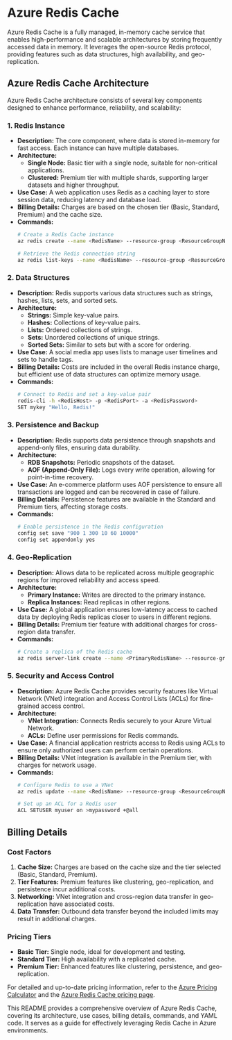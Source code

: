 # Azure Redis Cache

Azure Redis Cache is a fully managed, in-memory cache service that enables high-performance and scalable architectures by storing frequently accessed data in memory. It leverages the open-source Redis protocol, providing features such as data structures, high availability, and geo-replication.

## Azure Redis Cache Architecture

Azure Redis Cache architecture consists of several key components designed to enhance performance, reliability, and scalability:

### 1. Redis Instance
   - **Description:** The core component, where data is stored in-memory for fast access. Each instance can have multiple databases.
   - **Architecture:** 
     - **Single Node:** Basic tier with a single node, suitable for non-critical applications.
     - **Clustered:** Premium tier with multiple shards, supporting larger datasets and higher throughput.
   - **Use Case:** A web application uses Redis as a caching layer to store session data, reducing latency and database load.
   - **Billing Details:** Charges are based on the chosen tier (Basic, Standard, Premium) and the cache size.
   - **Commands:**
     ```bash
     # Create a Redis Cache instance
     az redis create --name <RedisName> --resource-group <ResourceGroupName> --location <Location> --sku Basic --vm-size C0
     
     # Retrieve the Redis connection string
     az redis list-keys --name <RedisName> --resource-group <ResourceGroupName>
     ```

### 2. Data Structures
   - **Description:** Redis supports various data structures such as strings, hashes, lists, sets, and sorted sets.
   - **Architecture:** 
     - **Strings:** Simple key-value pairs.
     - **Hashes:** Collections of key-value pairs.
     - **Lists:** Ordered collections of strings.
     - **Sets:** Unordered collections of unique strings.
     - **Sorted Sets:** Similar to sets but with a score for ordering.
   - **Use Case:** A social media app uses lists to manage user timelines and sets to handle tags.
   - **Billing Details:** Costs are included in the overall Redis instance charge, but efficient use of data structures can optimize memory usage.
   - **Commands:**
     ```bash
     # Connect to Redis and set a key-value pair
     redis-cli -h <RedisHost> -p <RedisPort> -a <RedisPassword>
     SET mykey "Hello, Redis!"
     ```

### 3. Persistence and Backup
   - **Description:** Redis supports data persistence through snapshots and append-only files, ensuring data durability.
   - **Architecture:** 
     - **RDB Snapshots:** Periodic snapshots of the dataset.
     - **AOF (Append-Only File):** Logs every write operation, allowing for point-in-time recovery.
   - **Use Case:** An e-commerce platform uses AOF persistence to ensure all transactions are logged and can be recovered in case of failure.
   - **Billing Details:** Persistence features are available in the Standard and Premium tiers, affecting storage costs.
   - **Commands:**
     ```bash
     # Enable persistence in the Redis configuration
     config set save "900 1 300 10 60 10000"
     config set appendonly yes
     ```

### 4. Geo-Replication
   - **Description:** Allows data to be replicated across multiple geographic regions for improved reliability and access speed.
   - **Architecture:** 
     - **Primary Instance:** Writes are directed to the primary instance.
     - **Replica Instances:** Read replicas in other regions.
   - **Use Case:** A global application ensures low-latency access to cached data by deploying Redis replicas closer to users in different regions.
   - **Billing Details:** Premium tier feature with additional charges for cross-region data transfer.
   - **Commands:**
     ```bash
     # Create a replica of the Redis cache
     az redis server-link create --name <PrimaryRedisName> --resource-group <ResourceGroupName> --server-to-link <ReplicaRedisName>
     ```

### 5. Security and Access Control
   - **Description:** Azure Redis Cache provides security features like Virtual Network (VNet) integration and Access Control Lists (ACLs) for fine-grained access control.
   - **Architecture:** 
     - **VNet Integration:** Connects Redis securely to your Azure Virtual Network.
     - **ACLs:** Define user permissions for Redis commands.
   - **Use Case:** A financial application restricts access to Redis using ACLs to ensure only authorized users can perform certain operations.
   - **Billing Details:** VNet integration is available in the Premium tier, with charges for network usage.
   - **Commands:**
     ```bash
     # Configure Redis to use a VNet
     az redis update --name <RedisName> --resource-group <ResourceGroupName> --set enableNonSslPort=false

     # Set up an ACL for a Redis user
     ACL SETUSER myuser on >mypassword +@all
     ```

## Billing Details

### Cost Factors

1. **Cache Size:** Charges are based on the cache size and the tier selected (Basic, Standard, Premium).
2. **Tier Features:** Premium features like clustering, geo-replication, and persistence incur additional costs.
3. **Networking:** VNet integration and cross-region data transfer in geo-replication have associated costs.
4. **Data Transfer:** Outbound data transfer beyond the included limits may result in additional charges.

### Pricing Tiers

- **Basic Tier:** Single node, ideal for development and testing.
- **Standard Tier:** High availability with a replicated cache.
- **Premium Tier:** Enhanced features like clustering, persistence, and geo-replication.

For detailed and up-to-date pricing information, refer to the [Azure Pricing Calculator](https://azure.microsoft.com/en-us/pricing/calculator/) and the [Azure Redis Cache pricing page](https://azure.microsoft.com/en-us/pricing/details/cache/).

This README provides a comprehensive overview of Azure Redis Cache, covering its architecture, use cases, billing details, commands, and YAML code. It serves as a guide for effectively leveraging Redis Cache in Azure environments.
